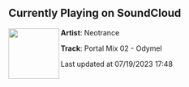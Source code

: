 ## Currently Playing on SoundCloud

[<img align="left" width="100" src="https://i1.sndcdn.com/artworks-irLmeICHP51Ozavc-RGjdhw-t500x500.jpg">](https://soundcloud.com/neo_trance/portal-mix-02-odymel)

**Artist**: Neotrance 

**Track**: Portal Mix 02 - Odymel

Last updated at 07/19/2023 17:48
